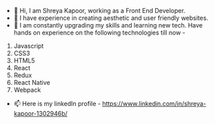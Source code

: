 - 👋 Hi, I am Shreya Kapoor, working as a Front End Developer.
- 👀 I have experience in creating aesthetic and user friendly websites.
- 🌱 I am constantly upgrading my skills and learning new tech. Have hands on experience on the following technologies till now -
1. Javascript
2. CSS3
3. HTML5
4. React
5. Redux
6. React Native
7. Webpack
- 📫 Here is my linkedIn profile - https://www.linkedin.com/in/shreya-kapoor-1302946b/

<!---
shreyakapoor072/shreyakapoor072 is a ✨ special ✨ repository because its `README.md` (this file) appears on your GitHub profile.
You can click the Preview link to take a look at your changes.
--->
